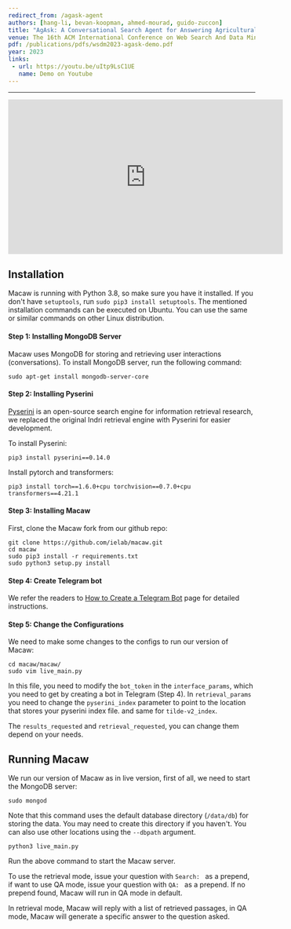 ```yaml
---
redirect_from: /agask-agent
authors: [hang-li, bevan-koopman, ahmed-mourad, guido-zuccon]
title: "AgAsk: A Conversational Search Agent for Answering Agricultural Questions"
venue: The 16th ACM International Conference on Web Search And Data Mining
pdf: /publications/pdfs/wsdm2023-agask-demo.pdf
year: 2023
links:
 - url: https://youtu.be/uItp9LsC1UE
   name: Demo on Youtube 
---
```

---

<iframe width="560" height="315" src="https://www.youtube-nocookie.com/embed/uItp9LsC1UE" frameborder="0" allow="accelerometer; autoplay; encrypted-media; gyroscope; picture-in-picture" allowfullscreen></iframe>

## Installation

Macaw is running with Python 3.8, so make sure you have it installed. If you don't have `setuptools`, run `sudo pip3 install setuptools`. The mentioned installation commands can be executed on Ubuntu. You can use the same or similar commands on other Linux distribution.

#### Step 1: Installing MongoDB Server
Macaw uses MongoDB for storing and retrieving user interactions (conversations). To install MongoDB server, run the following command:
```
sudo apt-get install mongodb-server-core
```

#### Step 2: Installing Pyserini
[Pyserini](https://github.com/castorini/pyserini) is an open-source search engine for information retrieval research, we replaced the original Indri retrieval engine with Pyserini for easier development.

To install Pyserini:
```
pip3 install pyserini==0.14.0
```

Install pytorch and transformers:
```
pip3 install torch==1.6.0+cpu torchvision==0.7.0+cpu transformers==4.21.1
```

#### Step 3: Installing Macaw
First, clone the Macaw fork from our github repo:
```
git clone https://github.com/ielab/macaw.git
cd macaw
sudo pip3 install -r requirements.txt
sudo python3 setup.py install
```

#### Step 4: Create Telegram bot
We refer the readers to [How to Create a Telegram Bot](https://learn.microsoft.com/en-us/azure/bot-service/bot-service-channel-connect-telegram?view=azure-bot-service-4.0) page for detailed instructions.

#### Step 5: Change the Configurations
We need to make some changes to the configs to run our version of Macaw:
```
cd macaw/macaw/
sudo vim live_main.py
```
In this file, you need to modify the `bot_token` in the `interface_params`, which you need to get by creating a bot in Telegram (Step 4). In `retrieval_params` you need to change the `pyserini_index` parameter to point to the location that stores your pyserini index file. and same for `tilde-v2_index`.

The `results_requested` and `retrieval_requested`, you can change them depend on your needs.

## Running Macaw
We run our version of Macaw as in live version, first of all, we need to start the MongoDB server:
```
sudo mongod
```
Note that this command uses the default database directory (`/data/db`) for storing the data. You may need to create 
this directory if you haven't. You can also use other locations using the `--dbpath` argument. 
```
python3 live_main.py
```
Run the above command to start the Macaw server.

To use the retrieval mode, issue your question with `Search: ` as a prepend, if want to use QA mode, issue your question with `QA: ` as a prepend. If no prepend found, Macaw will run in QA mode in default.

In retrieval mode, Macaw will reply with a list of retrieved passages, in QA mode, Macaw will generate a specific answer to the question asked.
